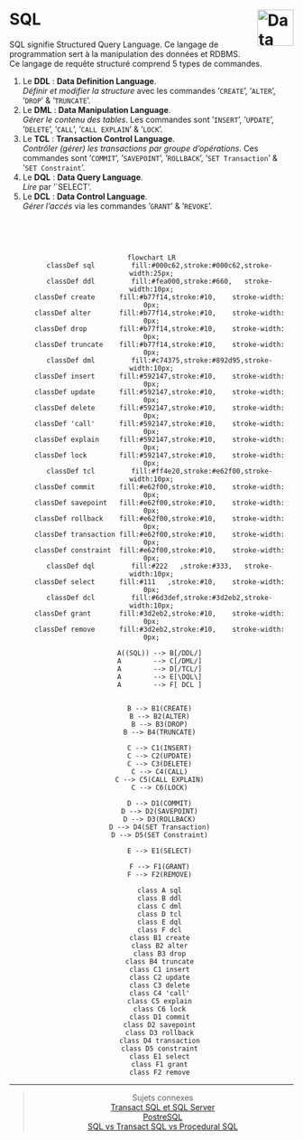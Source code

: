 # **SQL** <a href="https://github.com/MiKL5/bi/"><img src="https://github.com/MiKL5/Business_Intelligence/raw/master/assets/bi.svg" alt="Data science" align="right" height="64px"></a>
SQL signifie Structured Query Language. Ce langage de programmation sert à la manipulation des données et RDBMS.  
Ce langage de requête structuré comprend 5 types de commandes.
1. Le **DDL** : **Data Definition Language**.  
   _Définir et modifier la structure_ avec les commandes ’`CREATE`’, ’`ALTER`’, ’`DROP`’ & ’`TRUNCATE`’.
2. Le **DML** : **Data Manipulation Language**.  
   _Gérer le contenu des tables_. Les commandes sont ’`INSERT`’, ’`UPDATE`’, ’`DELETE`’, ’`CALL`’, ’`CALL EXPLAIN`’ & ’`LOCK`’.
3. Le **TCL** : **Transaction Control Language**.  
   _Contrôler (gérer) les transactions par groupe d’opérations_. Ces commandes sont ’`COMMIT`’, ’`SAVEPOINT`’, ’`ROLLBACK`’, ’`SET Transaction`’ & ’`SET Constraint`’.
4. Le **DQL** : **Data Query Language**.  
   _Lire_ par ’`SELECT’.
5. Le **DCL** : **Data Control Language**.  
   _Gérer l’accés_ via les commandes ’`GRANT`’ & ’`REVOKE`’.

<br><div align="center"><br>

```mermaid
flowchart LR
    classDef sql         fill:#000c62,stroke:#000c62,stroke-width:25px;
    classDef ddl         fill:#fea000,stroke:#660,   stroke-width:10px;
    classDef create      fill:#b77f14,stroke:#10,    stroke-width: 0px;
    classDef alter       fill:#b77f14,stroke:#10,    stroke-width: 0px;
    classDef drop        fill:#b77f14,stroke:#10,    stroke-width: 0px;
    classDef truncate    fill:#b77f14,stroke:#10,    stroke-width: 0px;
    classDef dml         fill:#c74375,stroke:#892d95,stroke-width:10px;
    classDef insert      fill:#592147,stroke:#10,    stroke-width: 0px;
    classDef update      fill:#592147,stroke:#10,    stroke-width: 0px;
    classDef delete      fill:#592147,stroke:#10,    stroke-width: 0px;
    classDef 'call'      fill:#592147,stroke:#10,    stroke-width: 0px;
    classDef explain     fill:#592147,stroke:#10,    stroke-width: 0px;
    classDef lock        fill:#592147,stroke:#10,    stroke-width: 0px;
    classDef tcl         fill:#ff4e20,stroke:#e62f00,stroke-width:10px;
    classDef commit      fill:#e62f00,stroke:#10,    stroke-width: 0px;
    classDef savepoint   fill:#e62f00,stroke:#10,    stroke-width: 0px;
    classDef rollback    fill:#e62f00,stroke:#10,    stroke-width: 0px;
    classDef transaction fill:#e62f00,stroke:#10,    stroke-width: 0px;
    classDef constraint  fill:#e62f00,stroke:#10,    stroke-width: 0px;
    classDef dql         fill:#222   ,stroke:#333,   stroke-width:10px;
    classDef select      fill:#111   ,stroke:#10,    stroke-width: 0px;
    classDef dcl         fill:#6d3def,stroke:#3d2eb2,stroke-width:10px;
    classDef grant       fill:#3d2eb2,stroke:#10,    stroke-width: 0px;
    classDef remove      fill:#3d2eb2,stroke:#10,    stroke-width: 0px;

    A((SQL)) --> B[/DDL/]
    A        --> C[/DML/]
    A        --> D[/TCL/]
    A        --> E[\DQL\]
    A        --> F[ DCL ]


    B --> B1(CREATE)
    B --> B2(ALTER)
    B --> B3(DROP)
    B --> B4(TRUNCATE)

    C --> C1(INSERT)
    C --> C2(UPDATE)
    C --> C3(DELETE)
    C --> C4(CALL)
    C --> C5(CALL EXPLAIN)
    C --> C6(LOCK)

    D --> D1(COMMIT)
    D --> D2(SAVEPOINT)
    D --> D3(ROLLBACK)
    D --> D4(SET Transaction)
    D --> D5(SET Constraint)

    E --> E1(SELECT)

    F --> F1(GRANT)
    F --> F2(REMOVE)

    class A sql
    class B ddl
    class C dml
    class D tcl
    class E dql
    class F dcl
    class B1 create
    class B2 alter
    class B3 drop
    class B4 truncate
    class C1 insert
    class C2 update
    class C3 delete
    class C4 'call'
    class C5 explain
    class C6 lock
    class D1 commit
    class D2 savepoint
    class D3 rollback
    class D4 transaction
    class D5 constraint
    class E1 select
    class F1 grant
    class F2 remove
```
<hr>

>Sujets connexes  
[Transact SQL et SQL Server](https://github.com/MiKL5/TSQL/)  
[PostreSQL](https://github.com/MiKL5/PostgreSQL/)  
[SQL vs Transact SQL vs Procedural SQL](https://github.com/MiKL5/TSQL/docs/comprae)